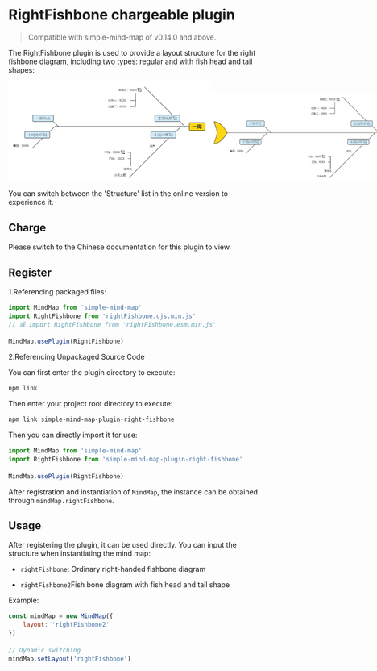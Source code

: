 # RightFishbone chargeable plugin

> Compatible with simple-mind-map of v0.14.0 and above.

The RightFishbone plugin is used to provide a layout structure for the right fishbone diagram, including two types: regular and with fish head and tail shapes:

<p style="display:flex;align-items: flex-end;">

<img src="../../assets/img/向右鱼骨图.png" style="width: 400px" />

<img src="../../assets/img/向右鱼骨图2.png" style="width: 400px" />

</p>

You can switch between the 'Structure' list in the online version to experience it.

## Charge

Please switch to the Chinese documentation for this plugin to view.

## Register

1.Referencing packaged files:

```js
import MindMap from 'simple-mind-map'
import RightFishbone from 'rightFishbone.cjs.min.js'
// 或 import RightFishbone from 'rightFishbone.esm.min.js'

MindMap.usePlugin(RightFishbone)
```

2.Referencing Unpackaged Source Code

You can first enter the plugin directory to execute:

```bash
npm link
```

Then enter your project root directory to execute:

```bash
npm link simple-mind-map-plugin-right-fishbone
```

Then you can directly import it for use:

```js
import MindMap from 'simple-mind-map'
import RightFishbone from 'simple-mind-map-plugin-right-fishbone'

MindMap.usePlugin(RightFishbone)
```

After registration and instantiation of `MindMap`, the instance can be obtained through `mindMap.rightFishbone`.

## Usage

After registering the plugin, it can be used directly. You can input the structure when instantiating the mind map:

- `rightFishbone`: Ordinary right-handed fishbone diagram

- `rightFishbone2`Fish bone diagram with fish head and tail shape

Example:

```js
const mindMap = new MindMap({
    layout: 'rightFishbone2'
})

// Dynamic switching
mindMap.setLayout('rightFishbone')
```